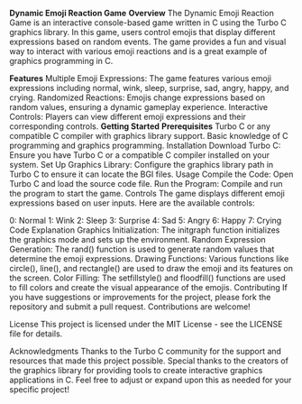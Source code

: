 **Dynamic Emoji Reaction Game**
**Overview**
The Dynamic Emoji Reaction Game is an interactive console-based game written in C using the Turbo C graphics library. In this game, users control emojis that display different expressions based on random events. The game provides a fun and visual way to interact with various emoji reactions and is a great example of graphics programming in C.

**Features**
Multiple Emoji Expressions: The game features various emoji expressions including normal, wink, sleep, surprise, sad, angry, happy, and crying.
Randomized Reactions: Emojis change expressions based on random values, ensuring a dynamic gameplay experience.
Interactive Controls: Players can view different emoji expressions and their corresponding controls.
**Getting Started**
**Prerequisites**
Turbo C or any compatible C compiler with graphics library support.
Basic knowledge of C programming and graphics programming.
Installation
Download Turbo C: Ensure you have Turbo C or a compatible C compiler installed on your system.
Set Up Graphics Library: Configure the graphics library path in Turbo C to ensure it can locate the BGI files.
Usage
Compile the Code: Open Turbo C and load the source code file.
Run the Program: Compile and run the program to start the game.
Controls
The game displays different emoji expressions based on user inputs. Here are the available controls:

0: Normal
1: Wink
2: Sleep
3: Surprise
4: Sad
5: Angry
6: Happy
7: Crying
Code Explanation
Graphics Initialization: The initgraph function initializes the graphics mode and sets up the environment.
Random Expression Generation: The rand() function is used to generate random values that determine the emoji expressions.
Drawing Functions: Various functions like circle(), line(), and rectangle() are used to draw the emoji and its features on the screen.
Color Filling: The setfillstyle() and floodfill() functions are used to fill colors and create the visual appearance of the emojis.
Contributing
If you have suggestions or improvements for the project, please fork the repository and submit a pull request. Contributions are welcome!

License
This project is licensed under the MIT License - see the LICENSE file for details.

Acknowledgments
Thanks to the Turbo C community for the support and resources that made this project possible.
Special thanks to the creators of the graphics library for providing tools to create interactive graphics applications in C.
Feel free to adjust or expand upon this as needed for your specific project!

